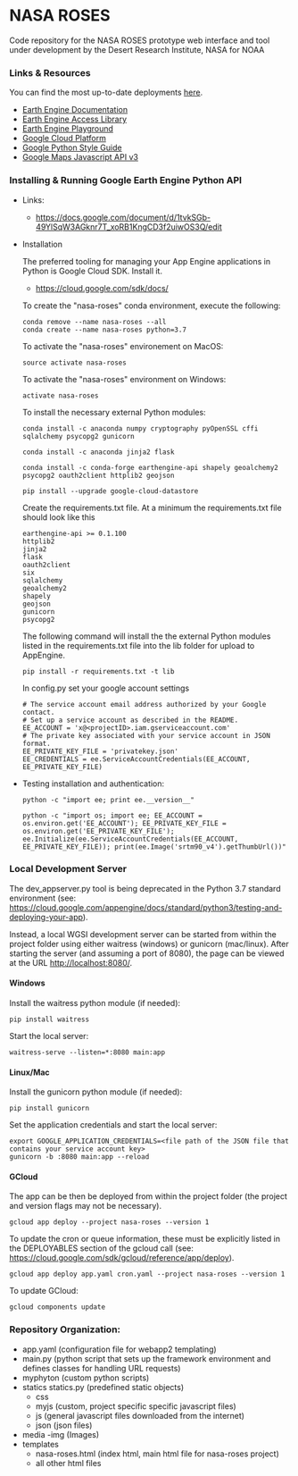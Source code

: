 # NASA ROSES

Code repository for the NASA ROSES prototype web interface and tool under development by the Desert Research Institute, NASA for NOAA
### Links & Resources

You can find the most up-to-date deployments [here](http://nasa-roses.appspot.com/).

- [Earth Engine Documentation](https://sites.google.com/site/earthengineapidocs/)
- [Earth Engine Access Library](https://code.google.com/p/earthengine-api/wiki/Installation)
- [Earth Engine Playground](https://code.earthengine.google.com/)
- [Google Cloud Platform](https://cloud.google.com/appengine/docs/python/gettingstartedpython27/helloworld)
- [Google Python Style Guide](https://google.github.io/styleguide/pyguide.html)
- [Google Maps Javascript API v3](https://developers.google.com/maps/documentation/javascript/)

### Installing & Running Google Earth Engine Python API
- Links:
    - https://docs.google.com/document/d/1tvkSGb-49YlSqW3AGknr7T_xoRB1KngCD3f2uiwOS3Q/edit
- Installation

    The preferred tooling for managing your App Engine applications in Python is Google Cloud SDK. Install it. 
    - https://cloud.google.com/sdk/docs/

    To create the "nasa-roses" conda environment, execute the following:
    ```
    conda remove --name nasa-roses --all
    conda create --name nasa-roses python=3.7
    ```

    To activate the "nasa-roses" environement on MacOS:
    ```
    source activate nasa-roses
    ```
    To activate the "nasa-roses" environment on Windows:
    ```
    activate nasa-roses
    ```

    To install the necessary external Python modules:
    ```
    conda install -c anaconda numpy cryptography pyOpenSSL cffi sqlalchemy psycopg2 gunicorn
    
    conda install -c anaconda jinja2 flask
    
    conda install -c conda-forge earthengine-api shapely geoalchemy2 psycopg2 oauth2client httplib2 geojson
    
    pip install --upgrade google-cloud-datastore
    ```

    Create the requirements.txt file.
    At a minimum the requirements.txt file should look like this
    ```
    earthengine-api >= 0.1.100
    httplib2
    jinja2
    flask
    oauth2client
    six
    sqlalchemy
    geoalchemy2
    shapely
    geojson
    gunicorn
    psycopg2
    ```
    
    The following command will install the the external Python modules listed in the requirements.txt file into the lib folder for upload to AppEngine.
    ```
    pip install -r requirements.txt -t lib
    ```
     
    In config.py set your google account settings
    ```
    # The service account email address authorized by your Google contact.
    # Set up a service account as described in the README.
    EE_ACCOUNT = 'x@<projectID>.iam.gserviceaccount.com'
    # The private key associated with your service account in JSON format.
    EE_PRIVATE_KEY_FILE = 'privatekey.json'
    EE_CREDENTIALS = ee.ServiceAccountCredentials(EE_ACCOUNT, EE_PRIVATE_KEY_FILE)
    ```

- Testing installation and authentication:

    `python -c "import ee; print ee.__version__"`

    `python -c "import os; import ee; EE_ACCOUNT = os.environ.get('EE_ACCOUNT'); EE_PRIVATE_KEY_FILE = os.environ.get('EE_PRIVATE_KEY_FILE'); ee.Initialize(ee.ServiceAccountCredentials(EE_ACCOUNT, EE_PRIVATE_KEY_FILE)); print(ee.Image('srtm90_v4').getThumbUrl())"`


### Local Development Server

The dev_appserver.py tool is being deprecated in the Python 3.7 standard environment (see: https://cloud.google.com/appengine/docs/standard/python3/testing-and-deploying-your-app).

Instead, a local WGSI development server can be started from within the project folder using either waitress (windows) or gunicorn (mac/linux).  After starting the server (and assuming a port of 8080), the page can be viewed at the URL [http://localhost:8080/](http://localhost:8080/).

#### Windows

Install the waitress python module (if needed):
```
pip install waitress
```

Start the local server:
```
waitress-serve --listen=*:8080 main:app
```

#### Linux/Mac

Install the gunicorn python module (if needed):
```
pip install gunicorn
```

Set the application credentials and start the local server:
```
export GOOGLE_APPLICATION_CREDENTIALS=<file path of the JSON file that contains your service account key>
gunicorn -b :8080 main:app --reload
```

#### GCloud


The app can be then be deployed from within the project folder (the project and version flags may not be necessary).
```
gcloud app deploy --project nasa-roses --version 1
```

To update the cron or queue information, these must be explicitly listed in the DEPLOYABLES section of the gcloud call (see: https://cloud.google.com/sdk/gcloud/reference/app/deploy).

```
gcloud app deploy app.yaml cron.yaml --project nasa-roses --version 1
```

To update GCloud:
```
gcloud components update
```

### Repository Organization:
- app.yaml (configuration file for webapp2 templating)
- main.py (python script that sets up the framework environment and defines classes for handling URL requests)
- myphyton (custom python scripts)
- statics
    statics.py (predefined static objects)
    - css
    - myjs (custom, project specific specific javascript files)
    - js (general javascript files downloaded from the internet)
    - json (json files)
- media
    -img (Images)
- templates
    - nasa-roses.html (index html, main html file for nasa-roses project)
    - all other html files


